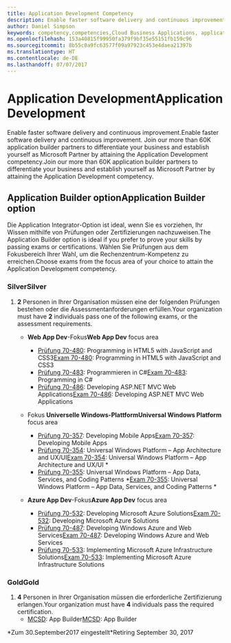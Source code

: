```yaml
---
title: Application Development Competency
description: Enable faster software delivery and continuous improvement. Join our more than 60K application builder partners to differentiate your business and establish yourself as Microsoft Partner by attaining the Application Development competency.
author: Daniel Simpson
keywords: competency,competencies,Cloud Business Applications, application development
ms.openlocfilehash: 153a40815f99950fa379f9bf35e55151fb159c96
ms.sourcegitcommit: 8b55c0a9fc63577f09a97923c453e4daea21397b
ms.translationtype: HT
ms.contentlocale: de-DE
ms.lasthandoff: 07/07/2017
---
```

# <a name="application-development"></a><span data-ttu-id="206db-105">Application Development</span><span class="sxs-lookup"><span data-stu-id="206db-105">Application Development</span></span> 

<span data-ttu-id="206db-106">Enable faster software delivery and continuous improvement.</span><span class="sxs-lookup"><span data-stu-id="206db-106">Enable faster software delivery and continuous improvement.</span></span> <span data-ttu-id="206db-107">Join our more than 60K application builder partners to differentiate your business and establish yourself as Microsoft Partner by attaining the Application Development competency.</span><span class="sxs-lookup"><span data-stu-id="206db-107">Join our more than 60K application builder partners to differentiate your business and establish yourself as Microsoft Partner by attaining the Application Development competency.</span></span>

## <a name="application-builder-option"></a><span data-ttu-id="206db-108">Application Builder option</span><span class="sxs-lookup"><span data-stu-id="206db-108">Application Builder option</span></span>
<span data-ttu-id="206db-109">Die Application Integrator-Option ist ideal, wenn Sie es vorziehen, Ihr Wissen mithilfe von Prüfungen oder Zertifizierungen nachzuweisen.</span><span class="sxs-lookup"><span data-stu-id="206db-109">The Application Builder option is ideal if you prefer to prove your skills by passing exams or certifications.</span></span>  <span data-ttu-id="206db-110">Wählen Sie Prüfungen aus dem Fokusbereich Ihrer Wahl, um die Rechenzentrum-Kompetenz zu erreichen.</span><span class="sxs-lookup"><span data-stu-id="206db-110">Choose exams from the focus area of your choice to attain the Application Development competency.</span></span>


### <a name="silver"></a><span data-ttu-id="206db-111">Silver</span><span class="sxs-lookup"><span data-stu-id="206db-111">Silver</span></span>
1. <span data-ttu-id="206db-112">**2** Personen in Ihrer Organisation müssen eine der folgenden Prüfungen bestehen oder die Assessmentanforderungen erfüllen.</span><span class="sxs-lookup"><span data-stu-id="206db-112">Your organization must have **2** individuals pass one of the following exams, or the assessment requirements.</span></span>

    - <span data-ttu-id="206db-113">**Web App Dev**-Fokus</span><span class="sxs-lookup"><span data-stu-id="206db-113">**Web App Dev** focus area</span></span>
        - <span data-ttu-id="206db-114">[Prüfung 70-480](https://www.microsoft.com/en-us/learning/exam-70-480.aspx): Programming in HTML5 with JavaScript and CSS3</span><span class="sxs-lookup"><span data-stu-id="206db-114">[Exam 70-480](https://www.microsoft.com/en-us/learning/exam-70-480.aspx): Programming in HTML5 with JavaScript and CSS3</span></span>  
        - <span data-ttu-id="206db-115">[Prüfung 70-483](https://www.microsoft.com/en-us/learning/exam-70-483.aspx): Programmieren in C#</span><span class="sxs-lookup"><span data-stu-id="206db-115">[Exam 70-483](https://www.microsoft.com/en-us/learning/exam-70-483.aspx): Programming in C#</span></span> 
        - <span data-ttu-id="206db-116">[Prüfung 70-486](https://www.microsoft.com/en-us/learning/exam-70-486.aspx): Developing ASP.NET MVC Web Applications</span><span class="sxs-lookup"><span data-stu-id="206db-116">[Exam 70-486](https://www.microsoft.com/en-us/learning/exam-70-486.aspx): Developing ASP.NET MVC Web Applications</span></span>  

    - <span data-ttu-id="206db-117">Fokus **Universelle Windows-Plattform**</span><span class="sxs-lookup"><span data-stu-id="206db-117">**Universal Windows Platform** focus area</span></span>
        - <span data-ttu-id="206db-118">[Prüfung 70-357](https://www.microsoft.com/en-us/learning/exam-70-357.aspx): Developing Mobile Apps</span><span class="sxs-lookup"><span data-stu-id="206db-118">[Exam 70-357](https://www.microsoft.com/en-us/learning/exam-70-357.aspx): Developing Mobile Apps</span></span> 
        - <span data-ttu-id="206db-119">[Prüfung 70-354](https://www.microsoft.com/en-us/learning/exam-70-354.aspx): Universal Windows Platform – App Architecture and UX/UI</span><span class="sxs-lookup"><span data-stu-id="206db-119">[Exam 70-354](https://www.microsoft.com/en-us/learning/exam-70-354.aspx): Universal Windows Platform – App Architecture and UX/UI *</span></span>  
        - <span data-ttu-id="206db-120">[Prüfung 70-355](https://www.microsoft.com/en-us/learning/exam-70-355.aspx): Universal Windows Platform – App Data, Services, and Coding Patterns *</span><span class="sxs-lookup"><span data-stu-id="206db-120">[Exam 70-355](https://www.microsoft.com/en-us/learning/exam-70-355.aspx): Universal Windows Platform – App Data, Services, and Coding Patterns *</span></span>  

    - <span data-ttu-id="206db-121">**Azure App Dev**-Fokus</span><span class="sxs-lookup"><span data-stu-id="206db-121">**Azure App Dev** focus area</span></span>
        - <span data-ttu-id="206db-122">[Prüfung 70-532](https://www.microsoft.com/en-us/learning/exam-70-532.aspx): Developing Microsoft Azure Solutions</span><span class="sxs-lookup"><span data-stu-id="206db-122">[Exam 70-532](https://www.microsoft.com/en-us/learning/exam-70-532.aspx): Developing Microsoft Azure Solutions</span></span> 
        - <span data-ttu-id="206db-123">[Prüfung 70-487](https://www.microsoft.com/en-us/learning/exam-70-487.aspx): Developing Windows Azure and Web Services</span><span class="sxs-lookup"><span data-stu-id="206db-123">[Exam 70-487](https://www.microsoft.com/en-us/learning/exam-70-487.aspx): Developing Windows Azure and Web Services</span></span>
        - <span data-ttu-id="206db-124">[Prüfung 70-533](https://www.microsoft.com/en-us/learning/exam-70-533.aspx): Implementing Microsoft Azure Infrastructure Solutions</span><span class="sxs-lookup"><span data-stu-id="206db-124">[Exam 70-533](https://www.microsoft.com/en-us/learning/exam-70-533.aspx): Implementing Microsoft Azure Infrastructure Solutions</span></span>   


### <a name="gold"></a><span data-ttu-id="206db-125">Gold</span><span class="sxs-lookup"><span data-stu-id="206db-125">Gold</span></span>
1. <span data-ttu-id="206db-126">**4** Personen in Ihrer Organisation müssen die erforderliche Zertifizierung erlangen.</span><span class="sxs-lookup"><span data-stu-id="206db-126">Your organization must have **4** individuals pass the required certification.</span></span>
    - <span data-ttu-id="206db-127">[MCSD](https://www.microsoft.com/en-us/learning/mcsd-app-builder-certification.aspx): App Builder</span><span class="sxs-lookup"><span data-stu-id="206db-127">[MCSD](https://www.microsoft.com/en-us/learning/mcsd-app-builder-certification.aspx): App Builder</span></span> 

<span data-ttu-id="206db-128">*Zum 30.September2017 eingestellt</span><span class="sxs-lookup"><span data-stu-id="206db-128">*Retiring September 30, 2017</span></span>
